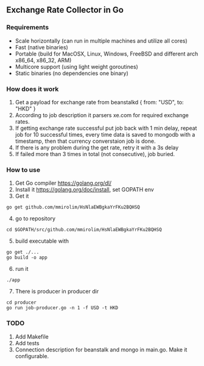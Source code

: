 ## Exchange Rate Collector in Go

### Requirements
- Scale horizontally (can run in multiple machines and utilize all cores)
- Fast (native binaries)
- Portable (build for MacOSX, Linux, Windows, FreeBSD and different arch x86_64, x86_32, ARM)
- Multicore support (using light weight goroutines)
- Static binaries (no dependencies one binary)

### How does it work

1. Get a payload for exchange rate from beanstalkd
  {
	from: "USD",
	to: "HKD"
  }
2. According to job description it parsers xe.com for required exchange rates.
3. If getting exchange rate successful put job back with 1 min delay, repeat job for 10 successful times, every time data is saved to mongodb with a timestamp, then that currency converstaion job is done.
4. If there is any problem during the get rate, retry it with a 3s delay
5. If failed more than 3 times in total (not consecutive), job buried.

### How to use
1. Get Go compiler https://golang.org/dl/
2. Install it https://golang.org/doc/install, set GOPATH env
3. Get it
```
go get github.com/mmirolim/HsNlaEWBgkaYrFKu2BQHSQ
```
4. go to repository
```
cd $GOPATH/src/github.com/mmirolim/HsNlaEWBgkaYrFKu2BQHSQ
```
5. build executable with
```
go get ./...
go build -o app
```
6. run it
```
./app
```
7. There is producer  in producer dir
```
cd producer
go run job-producer.go -n 1 -f USD -t HKD
```

### TODO
1. Add Makefile
2. Add tests
3. Connection description for beanstalk and mongo in main.go. Make it configurable.


